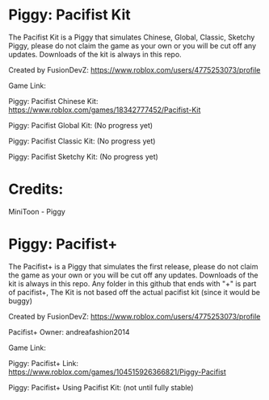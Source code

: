 # Piggy: Pacifist Kit
The Pacifist Kit is a Piggy that simulates Chinese, Global, Classic, Sketchy Piggy, please do not claim the game as your own or you will be cut off any updates.
Downloads of the kit is always in this repo.

Created by FusionDevZ: https://www.roblox.com/users/4775253073/profile

Game Link: 

Piggy: Pacifist Chinese Kit: https://www.roblox.com/games/18342777452/Pacifist-Kit

Piggy: Pacifist Global Kit: (No progress yet)

Piggy: Pacifist Classic Kit: (No progress yet)

Piggy: Pacifist Sketchy Kit: (No progress yet)

# Credits:
MiniToon - Piggy

# Piggy: Pacifist+

The Pacifist+ is a Piggy that simulates the first release, please do not claim the game as your own or you will be cut off any updates.
Downloads of the kit is always in this repo. Any folder in this github that ends with "+" is part of pacifist+, The Kit is not based off the actual pacifist kit (since it would be buggy)

Created by FusionDevZ: https://www.roblox.com/users/4775253073/profile

Pacifist+ Owner: andreafashion2014

Game Link:

Piggy: Pacifist+ Link: https://www.roblox.com/games/104515926366821/Piggy-Pacifist

Piggy: Pacifist+ Using Pacifist Kit: (not until fully stable)
